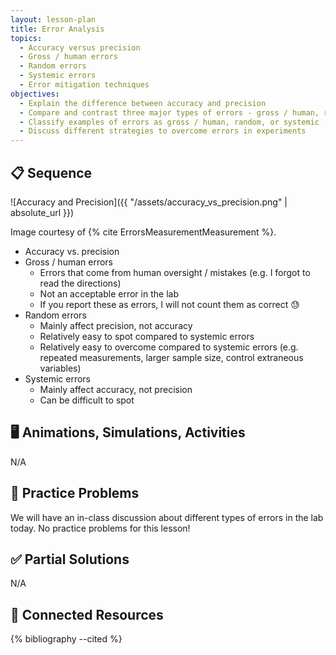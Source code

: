 ```yaml
---
layout: lesson-plan
title: Error Analysis
topics:
  - Accuracy versus precision
  - Gross / human errors
  - Random errors
  - Systemic errors
  - Error mitigation techniques
objectives:
  - Explain the difference between accuracy and precision
  - Compare and contrast three major types of errors - gross / human, random, and systemic.
  - Classify examples of errors as gross / human, random, or systemic
  - Discuss different strategies to overcome errors in experiments
---
```


## 📋 Sequence

![Accuracy and Precision]({{ "/assets/accuracy_vs_precision.png" | absolute_url }})

Image courtesy of {% cite ErrorsMeasurementMeasurement %}.

* Accuracy vs. precision
* Gross / human errors
  * Errors that come from human oversight / mistakes (e.g. I forgot to read the directions)
  * Not an acceptable error in the lab
  * If you report these as errors, I will not count them as correct 😓
* Random errors
  * Mainly affect precision, not accuracy
  * Relatively easy to spot compared to systemic errors
  * Relatively easy to overcome compared to systemic errors (e.g. repeated measurements, larger sample size, control extraneous variables)
* Systemic errors
  * Mainly affect accuracy, not precision
  * Can be difficult to spot

## 🖥️ Animations, Simulations, Activities

N/A

## 📝 Practice Problems

We will have an in-class discussion about different types of errors in the lab today. No practice problems for this lesson!

## ✅ Partial Solutions

N/A

## 📘 Connected Resources

{% bibliography --cited %}
